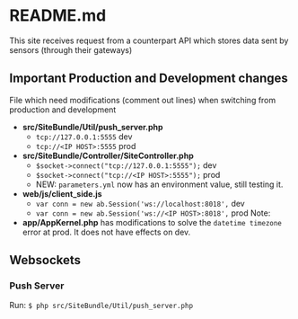 # README.md

This site receives request from a counterpart API which stores data sent
by sensors (through their gateways)

## Important Production and Development changes

File which need modifications (comment out lines) when switching from production
and development
- **src/SiteBundle/Util/push_server.php**
    - `tcp://127.0.0.1:5555` dev
    - `tcp://<IP HOST>:5555` prod
- **src/SiteBundle/Controller/SiteController.php**
    - `$socket->connect("tcp://127.0.0.1:5555");` dev
    - `$socket->connect("tcp://<IP HOST>:5555");` prod
    - NEW: `parameters.yml` now has an environment value, still testing it.
- **web/js/client_side.js**
    - `var conn = new ab.Session('ws://localhost:8018',` dev
    - `var conn = new ab.Session('ws://<IP HOST>:8018',` prod
Note:
- **app/AppKernel.php** has modifications to solve the `datetime timezone` error at prod.
It does not have effects on dev.

## Websockets

### Push Server

Run:
`$ php src/SiteBundle/Util/push_server.php`


